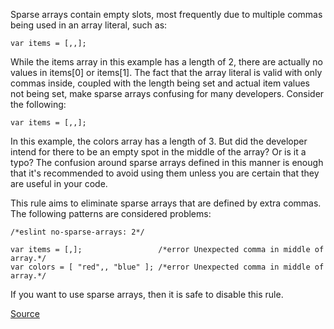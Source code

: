Sparse arrays contain empty slots, most frequently due to multiple commas being used in an array literal, such as:

```
var items = [,,];
```

While the items array in this example has a length of 2, there are actually no values in items[0] or items[1]. The fact that the array literal is valid with only commas inside, coupled with the length being set and actual item values not being set, make sparse arrays confusing for many developers. Consider the following:

```
var items = [,,];
```

In this example, the colors array has a length of 3. But did the developer intend for there to be an empty spot in the middle of the array? Or is it a typo?
The confusion around sparse arrays defined in this manner is enough that it's recommended to avoid using them unless you are certain that they are useful in your code.

This rule aims to eliminate sparse arrays that are defined by extra commas.
The following patterns are considered problems:

```
/*eslint no-sparse-arrays: 2*/

var items = [,];                 /*error Unexpected comma in middle of array.*/
var colors = [ "red",, "blue" ]; /*error Unexpected comma in middle of array.*/
```

If you want to use sparse arrays, then it is safe to disable this rule.

[Source](http://eslint.org/docs/rules/no-sparse-arrays)

